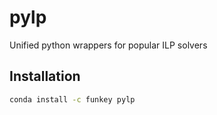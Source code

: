 # pylp
Unified python wrappers for popular ILP solvers

## Installation

```bash
conda install -c funkey pylp
```
